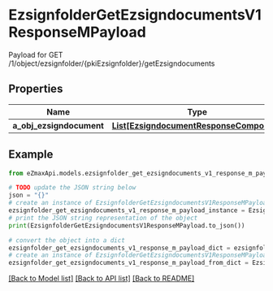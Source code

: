 # EzsignfolderGetEzsigndocumentsV1ResponseMPayload

Payload for GET /1/object/ezsignfolder/{pkiEzsignfolder}/getEzsigndocuments

## Properties

Name | Type | Description | Notes
------------ | ------------- | ------------- | -------------
**a_obj_ezsigndocument** | [**List[EzsigndocumentResponseCompound]**](EzsigndocumentResponseCompound.md) |  | 

## Example

```python
from eZmaxApi.models.ezsignfolder_get_ezsigndocuments_v1_response_m_payload import EzsignfolderGetEzsigndocumentsV1ResponseMPayload

# TODO update the JSON string below
json = "{}"
# create an instance of EzsignfolderGetEzsigndocumentsV1ResponseMPayload from a JSON string
ezsignfolder_get_ezsigndocuments_v1_response_m_payload_instance = EzsignfolderGetEzsigndocumentsV1ResponseMPayload.from_json(json)
# print the JSON string representation of the object
print(EzsignfolderGetEzsigndocumentsV1ResponseMPayload.to_json())

# convert the object into a dict
ezsignfolder_get_ezsigndocuments_v1_response_m_payload_dict = ezsignfolder_get_ezsigndocuments_v1_response_m_payload_instance.to_dict()
# create an instance of EzsignfolderGetEzsigndocumentsV1ResponseMPayload from a dict
ezsignfolder_get_ezsigndocuments_v1_response_m_payload_from_dict = EzsignfolderGetEzsigndocumentsV1ResponseMPayload.from_dict(ezsignfolder_get_ezsigndocuments_v1_response_m_payload_dict)
```
[[Back to Model list]](../README.md#documentation-for-models) [[Back to API list]](../README.md#documentation-for-api-endpoints) [[Back to README]](../README.md)


